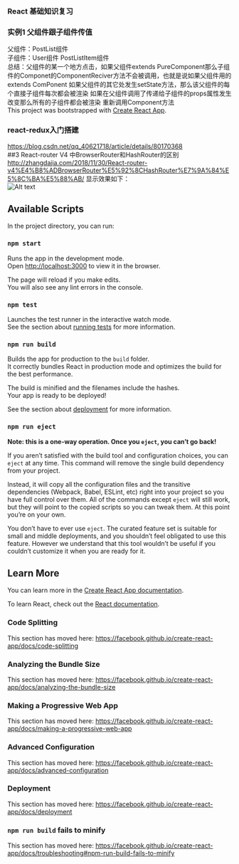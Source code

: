 ### React 基础知识复习  
### 实例1 父组件跟子组件传值    
 父组件：PostList组件  
 子组件：User组件 PostListItem组件  
 总结：父组件的某一个地方点击，如果父组件extends PureComponent那么子组件的Componet的ComponentReciver方法不会被调用，也就是说如果父组件用的extends ComPonent 如果父组件的其它处发生setState方法，那么该父组件的每个直接子组件每次都会被渲染  如果在父组件调用了传递给子组件的props属性发生改变那么所有的子组件都会被渲染 重新调用Component方法  
This project was bootstrapped with [Create React App](https://github.com/facebook/create-react-app).

### react-redux入门搭建    
https://blog.csdn.net/qq_40621718/article/details/80170368  
##3 React-router V4 中BrowserRouter和HashRouter的区别    
http://zhangdajia.com/2018/11/30/React-router-v4%E4%B8%ADBrowserRouter%E5%92%8CHashRouter%E7%9A%84%E5%8C%BA%E5%88%AB/ 
显示效果如下：   
![Alt text](https://github.com/gdchent/react-app/blob/master/home_result.png)
## Available Scripts

In the project directory, you can run:

### `npm start`

Runs the app in the development mode.<br>
Open [http://localhost:3000](http://localhost:3000) to view it in the browser.

The page will reload if you make edits.<br>
You will also see any lint errors in the console.

### `npm test`

Launches the test runner in the interactive watch mode.<br>
See the section about [running tests](https://facebook.github.io/create-react-app/docs/running-tests) for more information.

### `npm run build`

Builds the app for production to the `build` folder.<br>
It correctly bundles React in production mode and optimizes the build for the best performance.

The build is minified and the filenames include the hashes.<br>
Your app is ready to be deployed!

See the section about [deployment](https://facebook.github.io/create-react-app/docs/deployment) for more information.

### `npm run eject`

**Note: this is a one-way operation. Once you `eject`, you can’t go back!**

If you aren’t satisfied with the build tool and configuration choices, you can `eject` at any time. This command will remove the single build dependency from your project.

Instead, it will copy all the configuration files and the transitive dependencies (Webpack, Babel, ESLint, etc) right into your project so you have full control over them. All of the commands except `eject` will still work, but they will point to the copied scripts so you can tweak them. At this point you’re on your own.

You don’t have to ever use `eject`. The curated feature set is suitable for small and middle deployments, and you shouldn’t feel obligated to use this feature. However we understand that this tool wouldn’t be useful if you couldn’t customize it when you are ready for it.

## Learn More

You can learn more in the [Create React App documentation](https://facebook.github.io/create-react-app/docs/getting-started).

To learn React, check out the [React documentation](https://reactjs.org/).

### Code Splitting

This section has moved here: https://facebook.github.io/create-react-app/docs/code-splitting

### Analyzing the Bundle Size

This section has moved here: https://facebook.github.io/create-react-app/docs/analyzing-the-bundle-size

### Making a Progressive Web App

This section has moved here: https://facebook.github.io/create-react-app/docs/making-a-progressive-web-app

### Advanced Configuration

This section has moved here: https://facebook.github.io/create-react-app/docs/advanced-configuration

### Deployment

This section has moved here: https://facebook.github.io/create-react-app/docs/deployment

### `npm run build` fails to minify

This section has moved here: https://facebook.github.io/create-react-app/docs/troubleshooting#npm-run-build-fails-to-minify
